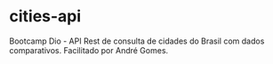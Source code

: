# cities-api
Bootcamp Dio - API Rest de consulta de cidades do Brasil com dados comparativos. Facilitado por André Gomes.

